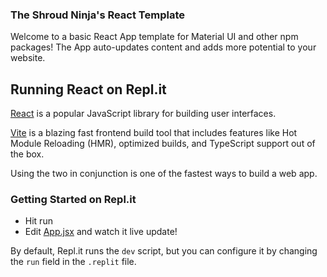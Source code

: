 ### The Shroud Ninja's React Template

Welcome to a basic React App template for Material UI and other npm packages! The App auto-updates content and adds more potential to your website.

## Running React on Repl.it

[React](https://reactjs.org/) is a popular JavaScript library for building user interfaces.

[Vite](https://vitejs.dev/) is a blazing fast frontend build tool that includes features like Hot Module Reloading (HMR), optimized builds, and TypeScript support out of the box.

Using the two in conjunction is one of the fastest ways to build a web app.

### Getting Started on Repl.it
- Hit run
- Edit [App.jsx](https://github.com/samuraininja360/react.js/blob/main/src/App.jsx) and watch it live update!

By default, Repl.it runs the `dev` script, but you can configure it by changing the `run` field in the `.replit` file.
